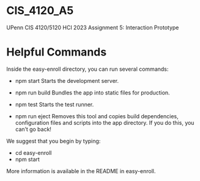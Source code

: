 # CIS_4120_A5
UPenn CIS 4120/5120 HCI 2023 Assignment 5: Interaction Prototype

# Helpful Commands
Inside the easy-enroll directory, you can run several commands:

 - npm start
    Starts the development server.

 - npm run build
    Bundles the app into static files for production.

 - npm test
    Starts the test runner.

 - npm run eject
    Removes this tool and copies build dependencies, configuration files
    and scripts into the app directory. If you do this, you can’t go back!

We suggest that you begin by typing:

 - cd easy-enroll
 - npm start

More information is available in the README in easy-enroll.

